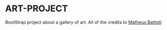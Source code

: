 # ART-PROJECT
BootStrap project about a gallery of art. All of the credits to <a href="https://github.com/matheusbattisti" title="Matheus Battisti">Matheus Battisti</a>
